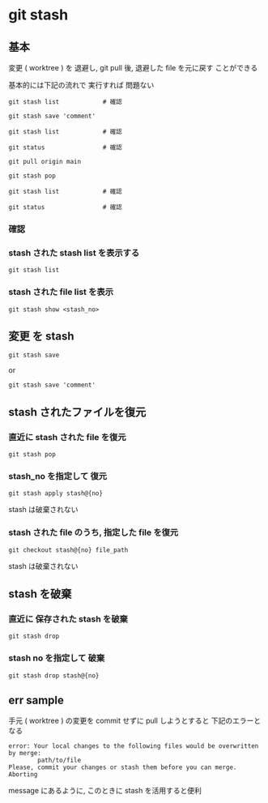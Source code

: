 
# git stash


## 基本

変更 ( worktree ) を 退避し, git pull 後, 退避した file を元に戻す
ことができる


基本的には下記の流れで 実行すれば 問題ない

```
git stash list            # 確認

git stash save 'comment'

git stash list            # 確認

git status                # 確認

git pull origin main

git stash pop

git stash list            # 確認

git status                # 確認
```



### 確認

### stash された stash list を表示する

```
git stash list
```

### stash された file list を表示

```
git stash show <stash_no>
```


## 変更 を stash

```
git stash save
```

or

```
git stash save 'comment'
```


## stash されたファイルを復元

### 直近に stash された file を復元

```
git stash pop
```

### stash_no を指定して 復元

```
git stash apply stash@{no}
```

stash は破棄されない


### stash された file のうち, 指定した file を復元

```
git checkout stash@{no} file_path
```

stash は破棄されない



## stash を破棄

### 直近に 保存された stash を破棄

```
git stash drop
```

### stash no を指定して 破棄

```
git stash drop stash@{no}
```


## err sample

手元 ( worktree ) の変更を commit せずに
pull しようとすると
下記のエラーとなる

```
error: Your local changes to the following files would be overwritten by merge:
        path/to/file
Please, commit your changes or stash them before you can merge.
Aborting
```

message にあるように, このときに stash を活用すると便利



